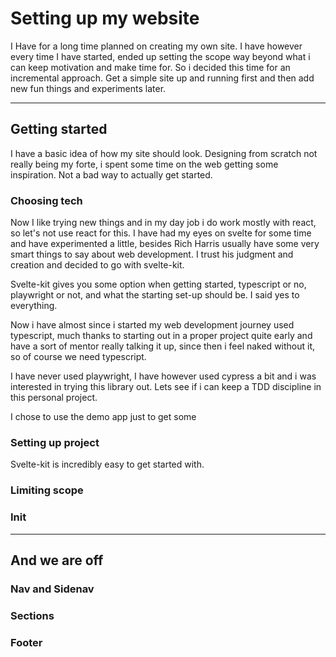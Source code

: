 # Setting up my website

I Have for a long time planned on creating my own site. I have however every time I have started, ended up setting the scope way beyond what i can keep motivation and make time for. So i decided this time for an incremental approach. Get a simple site up and running first and then add new fun things and experiments later.

---

## Getting started

I have a basic idea of how my site should look. Designing from scratch not really being my forte, i spent some time on the web getting some inspiration. Not a bad way to actually get started.

### Choosing tech

Now I like trying new things and in my day job i do work mostly with react, so let's not use react for this. I have had my eyes on svelte for some time and have experimented a little, besides Rich Harris usually have some very smart things to say about web development. I trust his judgment and creation and decided to go with svelte-kit.

Svelte-kit gives you some option when getting started, typescript or no, playwright or not, and what the starting set-up should be. I said yes to everything.

Now i have almost since i started my web development journey used typescript, much thanks to starting out in a proper project quite early and have a sort of mentor really talking it up, since then i feel naked without it, so of course we need typescript.

I have never used playwright, I have however used cypress a bit and i was interested in trying this library out. Lets see if i can keep a TDD discipline in this personal project.

I chose to use the demo app just to get some

### Setting up project

Svelte-kit is incredibly easy to get started with.

### Limiting scope

### Init

---

## And we are off

### Nav and Sidenav

### Sections

### Footer
